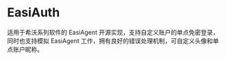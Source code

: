 # EasiAuth
适用于希沃系列软件的 EasiAgent 开源实现，支持自定义账户的单点免密登录，同时也支持模拟 EasiAgent 工作，拥有良好的错误处理机制，可自定义头像和单点账户昵称。
